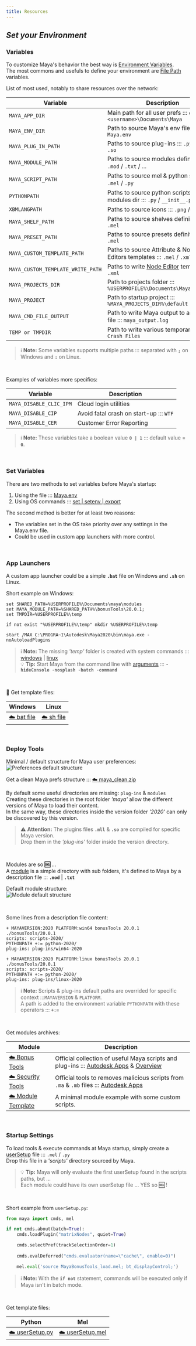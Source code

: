 ```yaml
---
title: Resources
---
```


## *Set your Environment*

### Variables

To customize Maya's behavior the best way is [Environment Variables](https://help.autodesk.com/view/MAYAUL/2020/ENU/?guid=GUID-925EB3B5-1839-45ED-AA2E-3184E3A45AC7).  
The most commons and usefuls to define your environment are [File Path](https://help.autodesk.com/view/MAYAUL/2020/ENU/?guid=GUID-228CCA33-4AFE-4380-8C3D-18D23F7EAC72) variables.

List of most used, notably to share resources over the network:

| Variable                          | Description               
| -----------------------           | --------------------------
| `MAYA_APP_DIR`                    | Main path for all user prefs ::: `c:\Users\<username>\Documents\Maya`
| `MAYA_ENV_DIR`                    | Path to source Maya's env file ::: `Maya.env`
| `MAYA_PLUG_IN_PATH`               | Paths to source plug-ins ::: `.py` / `.mll` / `.so`
| `MAYA_MODULE_PATH`                | Paths to source modules definitions ::: `.mod` / `.txt` / ...
| `MAYA_SCRIPT_PATH`                | Paths to source mel & python scripts ::: `.mel` / `.py`
| `PYTHONPATH`                      | Paths to source python scripts & modules dir ::: `.py` / `__init__.py`
| `XBMLANGPATH`                     | Paths to source icons ::: `.png` / `.svg` / ...
| `MAYA_SHELF_PATH`                 | Paths to source shelves definitions ::: `.mel`
| `MAYA_PRESET_PATH`                | Paths to source presets definitions ::: `.mel`
| `MAYA_CUSTOM_TEMPLATE_PATH`       | Paths to source Attribute & Node Editors templates ::: `.mel` / `.xml`
| `MAYA_CUSTOM_TEMPLATE_WRITE_PATH` | Paths to write [Node Editor](https://help.autodesk.com/view/MAYAUL/2020/ENU/?guid=GUID-C1E02C84-8CCF-4B3D-B080-F4A379AD1FCB) templates ::: `.xml`
| `MAYA_PROJECTS_DIR`               | Path to projects folder ::: `%USERPROFILE%\Documents\Maya\projects`
| `MAYA_PROJECT`                    | Path to startup project ::: `%MAYA_PROJECTS_DIR%\default`
| `MAYA_CMD_FILE_OUTPUT`            | Path to write Maya output to an external file ::: `maya_output.log`
| `TEMP or TMPDIR`                  | Path to write various temporary files ::: `Crash Files`

>:information_source: **Note:** Some variables supports multiple paths ::: separated with **`;`** on Windows and **`:`** on Linux. 

<br>

Examples of variables more specifics:

| Variable                  | Description               
| -----------------------   | --------------------------
| `MAYA_DISABLE_CLIC_IPM`   | Cloud login utilities
| `MAYA_DISABLE_CIP`        | Avoid fatal crash on start-up ::: `WTF`
| `MAYA_DISABLE_CER`        | Customer Error Reporting

> :information_source: **Note:** These variables take a boolean value **`0 | 1`** ::: default value = **`0`**.  

<br>

### Set Variables

There are two methods to set variables before Maya's startup:

1. Using the file ::: [Maya.env](https://help.autodesk.com/view/MAYAUL/2020/ENU/?guid=GUID-8EFB1AC1-ED7D-4099-9EEE-624097872C04)
2. Using OS commands ::: [set | setenv | export](https://help.autodesk.com/view/MAYAUL/2020/ENU/?guid=GUID-1D8B1A57-6FA3-4494-8FEC-87DA2A38FD35)

The second method is better for at least two reasons:
- The variables set in the OS take priority over any settings in the Maya.env file.
- Could be used in custom app launchers with more control.

<br>

### App Launchers

A custom app launcher could be a simple **`.bat`** file on Windows and **`.sh`** on Linux.  

Short example on Windows:  
```batch
set SHARED_PATH=%USERPROFILE%\Documents\maya\modules
set MAYA_MODULE_PATH=%SHARED_PATH%\bonusTools\20.0.1;
set TMPDIR=%USERPROFILE%\temp

if not exist "%USERPROFILE%\temp" mkdir %USERPROFILE%\temp

start /MAX C:\PROGRA~1\Autodesk\Maya2020\bin\maya.exe -noAutoloadPlugins
```
>:information_source: **Note:** The missing *'temp'* folder is created with system commands ::: [windows](https://docs.microsoft.com/en-us/windows-server/administration/windows-commands/windows-commands) | [linux](https://ss64.com/bash/)  
>:bulb: **Tip:** Start Maya from the command line with [arguments](https://help.autodesk.com/view/MAYAUL/2020/ENU/?guid=GUID-2E5D1D43-DC3D-4CB2-9A35-757598220F22) ::: **`-hideConsole -nosplash -batch -command`**

<br>

:rocket: Get template files:  

| Windows               | Linux               
| --------------------  | --------------------
| [:cloud: bat file](https://u.pcloud.link/publink/show?code=XZURRHXZMaoUOt5ejr8zmsTMq69QEFL2uBzk)  | [:cloud: sh file](https://u.pcloud.link/publink/show?code=XZE84HXZg91fYe7GWyVJsAtbsbbUAjTH9yeV)

<br>

### Deploy Tools

Minimal / default structure for Maya user preferences:  
![Preferences default structure](resources/images/prefs_structure.jpg)

Get a clean Maya prefs structure ::: [:cloud: maya_clean.zip](https://u.pcloud.link/publink/show?code=XZz44HXZ9IsT5TAPFnVV7XNvOUKngk81APo7)

By default some useful directories are missing: `plug-ins` & `modules`  
Creating these directories in the root folder *'maya'* allow the different versions of Maya to load their content.  
In the same way, these directories inside the version folder *'2020'* can only be discovered by this version.

> :warning: **Attention:** The plugins files **`.mll`** & **`.so`** are compiled for specific Maya version.  
> Drop them in the *'plug-ins'* folder inside the version directory.

<br>

Modules are so **:cool:** ...  
A [module](https://help.autodesk.com/view/MAYAUL/2020/ENU/?guid=__developer_Maya_SDK_MERGED_Distributing_Maya_Plug_ins_DistributingUsingModules_Maya_module_paths_folders_and_html) is a simple directory with sub folders, it's defined to Maya by a description file ::: **`.mod`** | **`.txt`**

Default module structure:  
![Module default structure](resources/images/module_structure.jpg)

<br>


Some lines from a description file content:
```shell
+ MAYAVERSION:2020 PLATFORM:win64 bonusTools 20.0.1 ./bonusTools/20.0.1
scripts: scripts-2020/
PYTHONPATH +:= python-2020/
plug-ins: plug-ins/win64-2020

+ MAYAVERSION:2020 PLATFORM:linux bonusTools 20.0.1 ./bonusTools/20.0.1
scripts: scripts-2020/
PYTHONPATH +:= python-2020/
plug-ins: plug-ins/linux-2020
```
> :information_source: **Note:** Scripts & plug-ins default paths are overrided for specific context :::`MAYAVERSION` & `PLATFORM`.  
> A path is added to the environment variable `PYTHONPATH` with these operators ::: **`+:=`**

<br>

Get modules archives:  

| Module                | Description         
| --------------------  | --------------------
| [:cloud: Bonus Tools](https://u.pcloud.link/publink/show?code=XZQ44HXZGRp3myMYEhkh1H7mbXnlG4wow2uX)  | Official collection of useful Maya scripts and plug-ins ::: [Autodesk Apps](https://apps.autodesk.com/MAYA/fr/Detail/Index?id=8115150172702393827&os=Win64&appLang=en) & [Overview](https://www.youtube.com/watch?v=JX6CBJXErQE&list=PLRhyUhUvvnOTWQP527tK_msQwDgstzIc_)
| [:cloud: Security Tools](https://u.pcloud.link/publink/show?code=XZm44HXZQj7dJGEUb1z4R8pU1q6EyXF2TLJX)  | Official tools to removes malicious scripts from `.ma` & `.mb` files ::: [Autodesk Apps](https://apps.autodesk.com/MAYA/fr/Detail/Index?id=8637238041954239715&os=Win64&appLang=en)
| [:cloud: Module Template](https://u.pcloud.link/publink/show?code=XZb44HXZEaCwRg7AsX0fvSVEGHp0i4r7qfuX)  | A minimal module example with some custom scripts.

<br>

### Startup Settings

To load tools & execute commands at Maya startup, simply create a [userSetup](https://help.autodesk.com/view/MAYAUL/2020/ENU/?guid=GUID-F3D60949-2372-47F5-B8D6-78D73F78D587) file ::: `.mel` / `.py`  
Drop this file in a *'scripts'* directory sourced by Maya.

>:bulb: **Tip:** Maya will only evaluate the first userSetup found in the scripts paths, but ...  
Each module could have its own userSetup file ... YES so **:cool:** !

<br>


Short example from `userSetup.py`:  
```python
from maya import cmds, mel

if not cmds.about(batch=True):
    cmds.loadPlugin("matrixNodes", quiet=True)

    cmds.selectPref(trackSelectionOrder=1)
    
    cmds.evalDeferred("cmds.evaluator(name=\"cache\", enable=0)")

    mel.eval('source MayaBonusTools_load.mel; bt_displayControl;')
```
> :information_source: **Note:**  With the **`if not`** statement, commands will be executed only if Maya isn't in batch mode.  

<br>

Get template files:  

| Python                | Mel                 
| --------------------  | --------------------
| [:cloud: userSetup.py](https://u.pcloud.link/publink/show?code=XZF44HXZcS6uu3ngbLFS0E8cMfUG4QjlfwIV)  | [:cloud: userSetup.mel](https://u.pcloud.link/publink/show?code=XZJ44HXZDWLBtWdg4ImQ9i2lUGwDMRnRG6YV)
